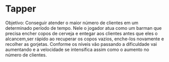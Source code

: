 # Tapper
Objetivo: Conseguir atender o maior número de clientes em um determinado período de tempo.
Nele o jogador atua como um barman que precisa encher copos de cerveja e entegar aos clientes antes que eles o alcancem,ser rápido ao recuperar os copos vazios, enche-los novamente e recolher as gorjetas.
Conforme os níveis vão passando a dificuldade vai aumentando e a velocidade se intensifica assim como o aumento no número de clientes.
